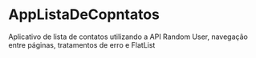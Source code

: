 # AppListaDeCopntatos
Aplicativo de lista de contatos utilizando a API Random User, navegação entre páginas, tratamentos de erro e FlatList
